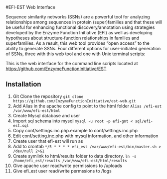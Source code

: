 #EFI-EST Web Interface

Sequence similarity networks (SSNs) are a powerful tool for analyzing relationships among sequences in protein (super)families and that these will be useful for enhancing functional discovery/annotation using strategies developed by the Enzyme Function Initiative (EFI) as well as developing hypotheses about structure‑function relationships in families and superfamilies. As a result, this web tool provides “open access” to the ability to generate SSNs. Four different options for user-initiated generation of SSNs, three with this web tool and one with Unix terminal scripts:

This is the web interface for the command line scripts located at https://github.com/EnzymeFunctionInitiative/EST

## Installation
1.  Git Clone the repository
```git clone https://github.com/EnzymeFunctionInitiative/est-web.git```
2.  Add Alias in the apache config to point to the html folder
```Alias /efi-est /var/www/efi-est/html```
3.  Create Mysql database and user
4.  Import sql schema into mysql
```mysql -u root -p efi-gnt < sql/efi-est.sql```
5.  Copy conf/settings.inc.php.example to conf/settings.inc.php
6.  Edit conf/setting.inc.php with mysql information, and other information
7.  Create user that efi-est will run as
8.  Add to crontab
```*/5 * * * * efi_est /var/www/efi-est/bin/master.sh > /dev/null 2>&1```
9.  Create symlink to html/results folder to data directory. 
```ln -s /home/efi_est/results /var/www/efi-est/html/results```
10.  Give apache user read/write permissions to /uploads
11.  Give efi_est user read/write permssions to /logs




